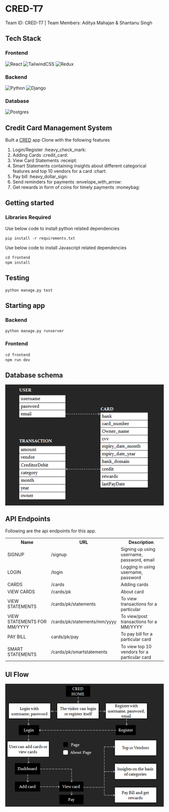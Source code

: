 # CRED-T7
Team ID: CRED-T7 | Team Members: Aditya Mahajan &amp; Shantanu Singh

## Tech Stack
### Frontend

<p align="left">
 <img alt="React" src="https://img.shields.io/badge/react%20-%2320232a.svg?&style=for-the-badge&logo=react&logoColor=%2361DAFB"/> <img alt="TailwindCSS" src="https://img.shields.io/badge/tailwindcss%20-%2338B2AC.svg?&style=for-the-badge&logo=tailwind-css&logoColor=white"/> <img alt="Redux" src="https://img.shields.io/badge/redux%20-%23593d88.svg?&style=for-the-badge&logo=redux&logoColor=white"/> 
</p>

### Backend
<p align="left">
 <img alt="Python" src="https://img.shields.io/badge/python%20-%2314354C.svg?&style=for-the-badge&logo=python&logoColor=white"/> <img alt="Django" src="https://img.shields.io/badge/django%20-%23092E20.svg?&style=for-the-badge&logo=django&logoColor=white"/> 
</p>

### Database
<p align="left">
<img alt="Postgres" src ="https://img.shields.io/badge/postgres-%23316192.svg?&style=for-the-badge&logo=postgresql&logoColor=white"/> 
</p>

## Credit Card Management System
Built a <a href="https://cred.club/">CRED</a> app Clone with the following features

<ol>
<li>Login/Register :heavy_check_mark:</li> 
<li>Adding Cards :credit_card:</li> 
<li>View Card Statements :receipt:</li> 
<li>Smart Statements containing insights about different categorical features and top 10 vendors for a card :chart:</li>  
<li>Pay bill :heavy_dollar_sign:</li> 
<li>Send reminders for payments :envelope_with_arrow:</li> 
<li>Get rewards in form of coins for timely payments :moneybag: </li> 
</ol>

## Getting started 


### Libraries Required
Use below code to install python related dependencies
```
pip install -r requirements.txt
```
Use below code to install Javascript related dependencies
```
cd frontend
npm install
```

## Testing
```
python manage.py test
```

## Starting app 
### Backend 
 ```
 python manage.py runserver
 ```
 ### Frontend 
 ```
 cd frontend
 npm run dev
 ```
 

## Database schema
<img src="https://github.com/Crio-Winter-of-Doing-2021/CRED-T7/blob/6171f1c9d03c43c429b611fee7da9f6ae2aad92b/db_schema.PNG" alt="DBSCHEMA" align="center">

 ## API Endpoints
 Following are the api endpoints for this app.
 

<table style="width:100%">
  <tr>
    <th>Name</th>
    <th>URL</th>
    <th>Description</th>
  </tr>
 <tr>
    <td>SIGNUP</td>
    <td>/signup</td>
    <td>Signing up using username, password, email</td>
  </tr>
  <tr>
    <td>LOGIN</td>
    <td>/login </td>
    <td>Logging in using username, password</td>
  </tr>
 <tr>
    <td>CARDS</td>
    <td>/cards</td>
    <td>Adding cards</td>
  </tr>
   <tr>
    <td>VIEW CARDS</td>
    <td>/cards/pk</td>
    <td>About card</td>
  </tr>
    <tr>
    <td>VIEW STATEMENTS</td>
    <td>/cards/pk/statements</td>
    <td>To view transactions for a particular</td>
  </tr>
 </tr>
    <tr>
    <td>VIEW STATEMENTS FOR MM/YYYY</td>
    <td>/cards/pk/statements/mm/yyyy</td>
    <td>To view/post transactions for a MM/YYYY</td>
  </tr>
    <tr>
    <td>PAY BILL</td>
    <td>cards/pk/pay</td>
    <td>To pay bill for a particular card</td>
  </tr>
    <tr>
    <td>SMART STATEMENTS </td>
    <td>/cards/pk/smartstatements</td>
    <td>To view top 10 vendors for a particular card</td>
  </tr>
</table>

## UI Flow
<img src="https://github.com/Crio-Winter-of-Doing-2021/CRED-T7/blob/6171f1c9d03c43c429b611fee7da9f6ae2aad92b/ui_flow.PNG" alt="UIFLOW" align="center">
  
